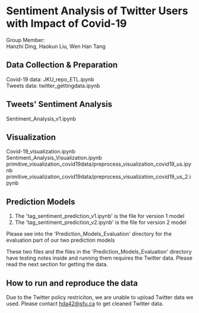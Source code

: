 # Sentiment Analysis of Twitter Users with Impact of Covid-19

Group Member:  
Hanzhi Ding, Haokun Liu, Wen Han Tang

## Data Collection & Preparation
Covid-19 data: JKU_repo_ETL.ipynb  
Tweets data: twitter_gettingdata.ipynb

## Tweets' Sentiment Analysis
Sentiment_Analysis_v1.ipynb

## Visualization
Covid-19_visualization.ipynb  
Sentiment_Analysis_Visualization.ipynb  
primitive_visualization_covid19data/preprocess_visualization_covid19_us.ipynb   
primitive_visualization_covid19data/preprocess_visualization_covid19_us_2.ipynb 

## Prediction Models
1. The 'tag_sentiment_prediction_v1.ipynb' is the file for version 1 model
2. The 'tag_sentiment_prediction_v2.ipynb' is the file for version 2 model

Please see into the 'Prediction_Models_Evaluation' directory for the evaluation part of our two prediction models

These two files and the files in the 'Prediction_Models_Evaluation' directory have testing notes inside and running them requires the Twitter data.
Please read the next section for getting the data.

## How to run and reproduce the data
Due to the Twitter policy restriciton, we are unable to upload Twitter data we used.
Please contact hda42@sfu.ca to get cleaned Twitter data.
